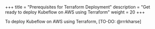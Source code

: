 +++
title = "Prerequisites for Terraform Deployment"
description = "Get ready to deploy Kubeflow on AWS using Terraform"
weight = 20
+++

To deploy Kubeflow on AWS using Terraform, [TO-DO: @rrrkharse]
